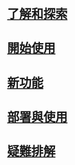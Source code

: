 # [了解和探索](/intune/understand-explore/introduction-to-microsoft-intune.md)
# [開始使用](/intune/get-started/what-to-know-before-you-start-microsoft-intune)
# [新功能](/intune/whats-new/whats-new-in-microsoft-intune)
# [部署與使用](/intune/deploy-use/overview-of-device-and-app-lifecycles-in-microsoft-intune)
# [疑難排解](/intune/troubleshoot/general-troubleshooting-tips-for-microsoft-intune)


<!--HONumber=Sep16_HO5-->


